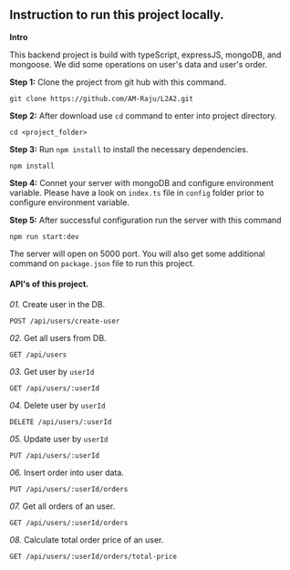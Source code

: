 ## Instruction to run this project locally.

**Intro**

This backend project is build with typeScript, expressJS, mongoDB, and mongoose. We did some operations on user's data and user's order.

**Step 1:** Clone the project from git hub with this command.

```
git clone https://github.com/AM-Raju/L2A2.git
```

**Step 2:** After download use `cd` command to enter into project directory.

```
cd <project_folder>
```

**Step 3:** Run `npm install` to install the necessary dependencies.

```
npm install
```

**Step 4:** Connet your server with mongoDB and configure environment variable. Please have a look on `index.ts` file in `config` folder prior to configure environment variable.

**Step 5:** After successful configuration run the server with this command

```
npm run start:dev
```

The server will open on 5000 port. You will also get some additional command on `package.json` file to run this project.

#### API's of this project.

_01._ Create user in the DB.

```
POST /api/users/create-user
```

_02._ Get all users from DB.

```
GET /api/users
```

_03._ Get user by `userId`

```
GET /api/users/:userId
```

_04._ Delete user by `userId`

```
DELETE /api/users/:userId
```

_05._ Update user by `userId`

```
PUT /api/users/:userId
```

_06._ Insert order into user data.

```
PUT /api/users/:userId/orders
```

_07._ Get all orders of an user.

```
GET /api/users/:userId/orders
```

_08._ Calculate total order price of an user.

```
GET /api/users/:userId/orders/total-price
```
